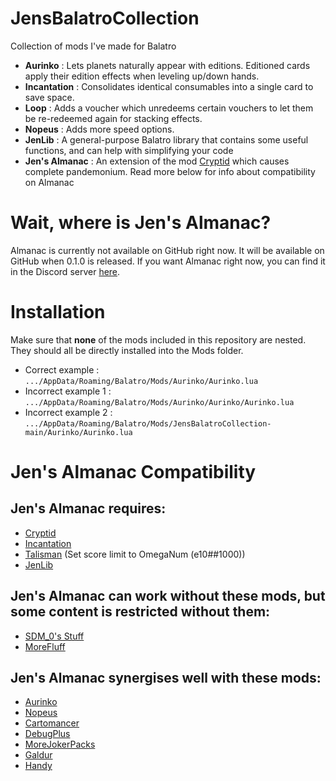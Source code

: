 # JensBalatroCollection
Collection of mods I've made for Balatro

- **Aurinko** : Lets planets naturally appear with editions. Editioned cards apply their edition effects when leveling up/down hands.
- **Incantation** : Consolidates identical consumables into a single card to save space.
- **Loop** : Adds a voucher which unredeems certain vouchers to let them be re-redeemed again for stacking effects.
- **Nopeus** : Adds more speed options.
- **JenLib** : A general-purpose Balatro library that contains some useful functions, and can help with simplifying your code
- **Jen's Almanac** : An extension of the mod [Cryptid](https://github.com/MathIsFun0/Cryptid) which causes complete pandemonium.
Read more below for info about compatibility on Almanac

# Wait, where is Jen's Almanac?
Almanac is currently not available on GitHub right now. It will be available on GitHub when 0.1.0 is released.
If you want Almanac right now, you can find it in the Discord server [here](https://discord.gg/almanac).

# Installation

Make sure that **none** of the mods included in this repository are nested. They should all be directly installed into the Mods folder.

- Correct example : `.../AppData/Roaming/Balatro/Mods/Aurinko/Aurinko.lua`
- Incorrect example 1 : `.../AppData/Roaming/Balatro/Mods/Aurinko/Aurinko/Aurinko.lua`
- Incorrect example 2 : `.../AppData/Roaming/Balatro/Mods/JensBalatroCollection-main/Aurinko/Aurinko.lua`

# Jen's Almanac Compatibility
## Jen's Almanac **requires**:
- [Cryptid](https://github.com/MathIsFun0/Cryptid)
- [Incantation](/Incantation)
- [Talisman](https://github.com/MathIsFun0/Talisman) (Set score limit to OmegaNum (e10##1000))
- [JenLib](/JenLib) <!--- Update Link with removal of Jenlib_old-->

## Jen's Almanac can work without these mods, but some content is restricted without them:
- [SDM_0's Stuff](https://github.com/SDM0/SDM_0-s-Stuff)
- [MoreFluff](https://github.com/notmario/MoreFluff)

## Jen's Almanac synergises well with these mods:
- [Aurinko](/Aurinko)
- [Nopeus](/Nopeus)
- [Cartomancer](https://github.com/stupxd/Cartomancer)
- [DebugPlus](https://github.com/WilsontheWolf/DebugPlus)
- [MoreJokerPacks](https://github.com/Samario1/MoreJokerPacks)
- [Galdur](https://github.com/Eremel/Galdur)
- [Handy](https://github.com/SleepyG11/HandyBalatro)
